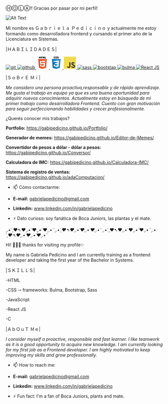 ⒽⓄⓁⒶ!! Gracias por pasar por mi perfil!

![Alt Text](https://media.giphy.com/media/cJSDRt8csBx0A7YFfh/giphy.gif)


Mi nombre es Ｇａｂｒｉｅｌａ Ｐｅｄｉｃｉｎｏ y actualmente me estoy formando como desarrolladora frontend y cursando el primer año de la Licenciatura en Sistemas.

|ＨＡＢＩＬＩＤＡＤＥＳ|

 
<a href="https://desarrolloweb.com/home/git" target="_blank"> <img src="https://www.vectorlogo.zone/logos/git-scm/git-scm-icon.svg" alt="git" width="40" height="40"/> </a> 
<a href="https://www.vectorlogo.zone/logos/github/github-tile.svg" target="_blank"> <img src="https://www.vectorlogo.zone/logos/git-scm/git-scm-icon.svg" alt="github" width="40" height="40"/> </a> 
<a href="https://www.w3.org/html/" target="_blank"> <img src="https://raw.githubusercontent.com/devicons/devicon/master/icons/html5/html5-original-wordmark.svg" alt="html5" width="40" height="40"/> </a> 
<a href="https://www.w3schools.com/css/" target="_blank"> <img src="https://raw.githubusercontent.com/devicons/devicon/master/icons/css3/css3-original-wordmark.svg" alt="css3" width="40" height="40"/> </a>
<a href="https://developer.mozilla.org/en-US/docs/Web/JavaScript" target="_blank"> <img src="https://raw.githubusercontent.com/devicons/devicon/master/icons/javascript/javascript-original.svg" alt="javascript" width="40" height="40"/> </a> 
<a href="https://desarrolloweb.com/articulos/que-es-sass-usar-sass.html" target="_blank"> <img src="https://www.vectorlogo.zone/logos/sass-lang/sass-lang-icon.svg" alt="sass" width="40" height="40"/> </a> 
<a href="https://www.hostinger.com.ar/tutoriales/que-es-bootstrap" target="_blank"> <img src="https://www.vectorlogo.zone/logos/getbootstrap/getbootstrap-icon.svg" alt="bootstap" width="40" height="40"/> </a> 
<a href="https://bulma.io/" target="_blank"> <img src="https://encrypted-tbn0.gstatic.com/images?q=tbn:ANd9GcQ0EAHCbAKntoQMWD5l98uFYON-d6FidSSm1ykX3rjrybdD9p32WRXO8OW3sHeHqIHq2uQ&usqp=CAU" alt="bulma" width="40" height="40"/> </a> 
<a href="https://es.reactjs.org/" target="_blank"> <img src="https://www.vectorlogo.zone/logos/reactjs/reactjs-icon.svg" alt="React JS" width="40" height="40"/> </a> 


|ＳｏＢｒＥ     Ｍｉ|

*Me considero una persona proactiva,responsable y de rápido aprendizaje. Me gusta el trabajo en 
equipo ya que es una buena oportunidad para adquirir nuevos conocimientos. Actualmente estoy en búsqueda de mi primer trabajo
como desarrolladora Frontend. Cuento con gran motivación para seguir perfeccionando habilidades y crecer profesionalmente.*

¿Querés conocer mis trabajos?

**Portfolio:** https://gabipedicino.github.io/Portfolio/ 


**Generador de memes:** https://gabipedicino.github.io/Editor-de-Memes/


**Convertidor de pesos a dólar - dólar a pesos:** https://gabipedicino.github.io/Conversor/


**Calculadora de IMC:** https://gabipedicino.github.io/Calculadora-IMC/

**Sistema de registro de ventas:** https://gabipedicino.github.io/adaComputacion/

- 📫 Cómo contactarme:  
- **E-mail:** gabrielapedicino@gmail.com
- **Linkedin:** www.linkedin.com/in/gabrielapedicino

- ⚡ Dato curioso: soy fanática de Boca Juniors, las plantas y el mate.
 
¸.•´¸♥➷♥¸.•´♥¸.•´♥¸.•*¨¸.•´¸♥➷♥¸.•´♥¸.•´♥¸.•*¨¸.•´¸♥➷♥¸.•´♥¸.•´♥¸.•*¨¸.•´¸♥➷♥¸.•´♥¸.•´♥¸.•*¨

Hi! 🙋🏻‍♀ thanks for visiting my profile✨

My name is Gabriela Pedicino and I am currently training as a frontend developer and taking the first year of the Bachelor in Systems.

|ＳＫＩＬＬＳ|

-HTML

-CSS ⇾ frameworks: Bulma, Bootstrap, Sass

-JavaScript

-React JS

-C

|ＡｂＯｕＴ  Ｍｅ|

*I consider myself a proactive, responsible and fast learner. I like teamwork as it is a good opportunity to acquire new knowledge. 
I am currently looking for my first job as a Frontend developer. I am highly motivated to keep improving my skills and grow professionally.*


- 📫 How to reach me:  
- **E-mail:** gabrielapedicino@gmail.com
- **Linkedin:** www.linkedin.com/in/gabrielapedicino
   
- ⚡ Fun fact: I'm a fan of Boca Juniors, plants and mate.
